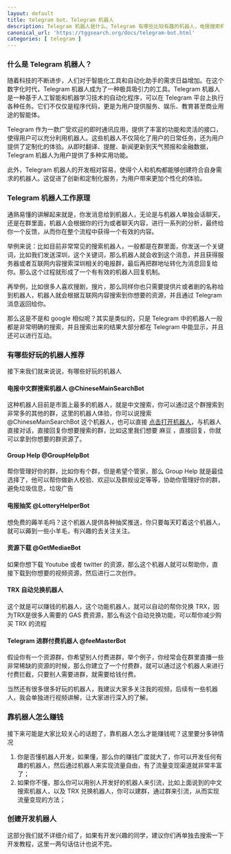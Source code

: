 ```yaml
---
layout: default
title: telegram bot，Telegram 机器人
description: Telegram 机器人是什么，Telegram 有哪些比较有趣的机器人，电报搜索机器人怎么找，如果自己想创建电报机器人应该如何来开始
canonical_url: 'https://tggsearch.org/docs/telegram-bot.html'
categories: [ telegram ]
---
```

### 什么是 Telegram 机器人？
随着科技的不断进步，人们对于智能化工具和自动化助手的需求日益增加。在这个数字化时代，Telegram 机器人成为了一种极具吸引力的工具。Telegram 机器人是一种基于人工智能和机器学习技术的自动化程序，可以在 Telegram 平台上执行各种任务。它们不仅仅是程序代码，更是为用户提供服务、娱乐、教育甚至商业用途的智能体。

Telegram 作为一款广受欢迎的即时通讯应用，提供了丰富的功能和灵活的接口，使得用户可以充分利用机器人。这些机器人不仅简化了用户的日常任务，还为用户提供了定制化的体验。从即时翻译、提醒、新闻更新到天气预报和金融数据，Telegram 机器人为用户提供了多种实用功能。

此外，Telegram 机器人的开发相对容易，使得个人和机构都能够创建符合自身需求的机器人。这促进了创新和定制化服务，为用户带来更加个性化的体验。

### Telegram 机器人工作原理
通熟易懂的讲解起来就是，你发消息给到机器人，无论是与机器人单独会话聊天，还是在群里面，机器人会根据你的行为或者聊天内容，进行一系列的分析，最终给你一个反馈，从而你在整个流程中获得一个有效的内容。

举例来说：比如目前非常常见的搜索机器人，一般都是在群里面，你发送一个关键词，比如我们发送深圳，这个关键词，那么机器人就会收到这个消息，并且获得服务器或者互联网内容搜索深圳相关的电报群，最后再把群地址转化为消息回复给你。那么这个过程就形成了一个有有效的机器人回复机制。

再举例，比如很多人喜欢搜剧，搜片，那么同样你也只需要提供片或者剧的名称给到机器人，机器人就会根据互联网内容搜索到你想要的资源，并且通过 Telegram 消息返回给你。

那么这是不是和 google 相似呢？其实是类似的，只是 Telegram 中的机器人一般都是非常明确的搜索，并且搜索出来的结果大部分都在 Telegram 中能显示，并且还可以进行互动。

### 有哪些好玩的机器人推荐
接下来我们就来说说，有哪些好玩的机器人

#### 电报中文群搜索机器人 @ChineseMainSearchBot
这种机器人目前是市面上最多的机器人，就是中文搜索，你可以通过这个群搜索到非常多的其他的群，这里的机器人体验，你可以说搜索 @ChineseMainSearchBot 这个机器人，也可以直接 [点击打开机器人](./302.html?target=https://t.me/ChineseMainSearchBot)，与机器人直接对话，直接回复你想要搜索的群，比如这里我们想要 麻豆 ，直接回复，你就可以拿到你想要的群资源了。

#### Group Help @GroupHelpBot
帮你管理好你的群，比如你有个群，但是希望个管家，那么 Group Help 就是最佳选择了，他可以帮你做新人校验、欢迎以及群规设定等等，协助你管理好你的群，避免垃圾信息，垃圾广告

#### 电报抽奖 @LotteryHelperBot
想免费的薅羊毛吗？这个机器人提供各种抽奖推送，你只要每天盯着这个机器人，就可以薅到一些小羊毛，有兴趣的去关注关注。

#### 资源下载 @GetMediaeBot
如果你想下载 Youtube 或者 twitter 的资源，那么这个机器人就可以帮助你，直接下载到你想要的视频资源，然后进行二次创作。

#### TRX 自动兑换机器人 
这个就是可以赚钱的机器人，这个功能机器人，就可以自动的帮你兑换 TRX，因为TRX是很多人需要的 GAS 费资源，那么有这个自动兑换功能，可以帮你减少购买 TRX 的流程

#### Telegram 进群付费机器人 @feeMasterBot
假设你有一个资源群，你希望别人付费进群，举个例子，你经常会在群里直播一些非常稀缺的资源的时候，那么你建立了一个付费群，就可以通过这个机器人来进行付费拦截，只要别人需要进群，就需要给钱付费。

当然还有很多很多好玩的机器人，我建议大家多关注我的视频，后续有一些机器人，我会单独进行视频讲解，让大家进行深入的了解。

### 靠机器人怎么赚钱
接下来可能是大家比较关心的话题了，靠机器人怎么才能赚钱呢？这里要分多钟情况

1. 你是否懂机器人开发，如果懂，那么你的赚钱广度就大了，你可以开发任何有趣的机器人，然后通过机器人来实现流量自由，有了流量变现渠道就非常丰富了；
2. 如果你不懂，那么你可以用别人开发好的机器人来引流，比如上面说到的中文搜索机器人，以及 TRX 兑换机器人，你可以建群，通过群来引流，从而实现流量变现的方法；

### 创建开发机器人
这部分我们就不详细介绍了，如果有开发兴趣的同学，建议你们再单独去搜索一下开发教程，这里一两句话估计也说不完。